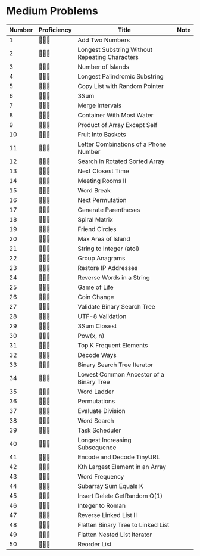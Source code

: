 # Medium Problems
| Number | Proficiency | Title | Note |
| ------ | ----------- | ----- | ---- |
| 1 | :camel::camel::camel: | Add Two Numbers | |
| 2 | :camel::camel::camel: | Longest Substring Without Repeating Characters | |
| 3 | :camel::camel::camel: | Number of Islands | |
| 4 | :camel::camel::camel: | Longest Palindromic Substring | |
| 5 | :camel::camel::camel: | Copy List with Random Pointer | |
| 6 | :camel::camel::camel: | 3Sum | |
| 7 | :camel::camel::camel: | Merge Intervals | |
| 8 | :camel::camel::camel: | Container With Most Water | |
| 9 | :camel::camel::camel: | Product of Array Except Self | |
| 10 | :camel::camel::camel: | Fruit Into Baskets | |
| 11 | :camel::camel::camel: | Letter Combinations of a Phone Number | |
| 12 | :camel::camel::camel: | Search in Rotated Sorted Array | |
| 13 | :camel::camel::camel: | Next Closest Time | |
| 14 | :camel::camel::camel: | Meeting Rooms II | |
| 15 | :camel::camel::camel: | Word Break | |
| 16 | :camel::camel::camel: | Next Permutation | |
| 17 | :camel::camel::camel: | Generate Parentheses | |
| 18 | :camel::camel::camel: | Spiral Matrix | |
| 19 | :camel::camel::camel: | Friend Circles | |
| 20 | :camel::camel::camel: | Max Area of Island | |
| 21 | :camel::camel::camel: | String to Integer (atoi) | |
| 22 | :camel::camel::camel: | Group Anagrams | |
| 23 | :camel::camel::camel: | Restore IP Addresses | |
| 24 | :camel::camel::camel: | Reverse Words in a String | |
| 25 | :camel::camel::camel: | Game of Life | |
| 26 | :camel::camel::camel: | Coin Change | |
| 27 | :camel::camel::camel: | Validate Binary Search Tree | |
| 28 | :camel::camel::camel: | UTF-8 Validation | |
| 29 | :camel::camel::camel: | 3Sum Closest | |
| 30 | :camel::camel::camel: | Pow(x, n) | |
| 31 | :camel::camel::camel: | Top K Frequent Elements | |
| 32 | :camel::camel::camel: | Decode Ways | |
| 33 | :camel::camel::camel: | Binary Search Tree Iterator | |
| 34 | :camel::camel::camel: | Lowest Common Ancestor of a Binary Tree | |
| 35 | :camel::camel::camel: | Word Ladder | |
| 36 | :camel::camel::camel: | Permutations | |
| 37 | :camel::camel::camel: | Evaluate Division | |
| 38 | :camel::camel::camel: | Word Search | |
| 39 | :camel::camel::camel: | Task Scheduler | |
| 40 | :camel::camel::camel: | Longest Increasing Subsequence | |
| 41 | :camel::camel::camel: | Encode and Decode TinyURL | |
| 42 | :camel::camel::camel: | Kth Largest Element in an Array | |
| 43 | :camel::camel::camel: | Word Frequency | |
| 44 | :camel::camel::camel: | Subarray Sum Equals K | |
| 45 | :camel::camel::camel: | Insert Delete GetRandom O(1) | |
| 46 | :camel::camel::camel: | Integer to Roman | |
| 47 | :camel::camel::camel: | Reverse Linked List II | |
| 48 | :camel::camel::camel: | Flatten Binary Tree to Linked List | |
| 49 | :camel::camel::camel: | Flatten Nested List Iterator | |
| 50 | :camel::camel::camel: | Reorder List | |
